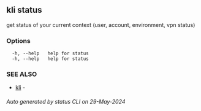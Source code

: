 ## kli status

get status of your current context (user, account, environment, vpn status)



### Options

```
  -h, --help   help for status
  -h, --help   help for status
```

### SEE ALSO

* [kli](kli.md)  - 

###### Auto generated by status CLI on 29-May-2024
